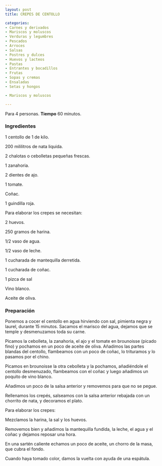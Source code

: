```yaml
---
layout: post
title: CREPES DE CENTOLLO

categories:
- Carnes y derivados
- Mariscos y moluscos
- Verduras y legumbres
- Pescados
- Arroces
- Salsas
- Postres y dulces
- Huevos y lacteos
- Pastas
- Entrantes y bocadillos
- Frutas
- Sopas y cremas
- Ensaladas
- Setas y hongos

- Mariscos y moluscos

---
```


Para 4 personas.
<b>Tiempo</b> 60 minutos.

<h3>Ingredientes</h3>

1 centollo de 1 de kilo.

200 mililitros de nata liquida.

2 chalotas o cebolletas pequeñas frescas.

1 zanahoria.

2 dientes de ajo.

1 tomate.

Coñac.

1 guindilla roja.

Para elaborar los crepes se necesitan:

2 huevos.

250 gramos de harina.

1/2 vaso de agua.

1/2 vaso de leche.

1 cucharada de mantequilla derretida.

1 cucharada de coñac.

1 pizca de sal

Vino blanco.

Aceite de oliva.

<h3>Preparación</h3>

Ponemos a cocer el centollo en agua hirviendo con sal, pimienta negra y laurel, durante 15 minutos. Sacamos el marisco del agua, dejamos que se temple y desmenuzamos toda su carne.

Picamos la cebolleta, la zanahoria, el ajo y el tomate en brounoisse (picado fino) y pochamos en un poco de aceite de oliva. Añadimos las partes blandas del centollo, flambeamos con un poco de coñac, lo trituramos y lo pasamos por el chino.

Picamos en brounoisse la otra cebolleta y la pochamos, añadiéndole el centollo desmenuzado, flambeamos con el coñac y luego añadimos un poquito de vino blanco.

Añadimos un poco de la salsa anterior y removemos para que no se pegue.

Rellenamos los crepés, salseamos con la salsa anterior rebajada con un chorrito de nata, y decoramos el plato.

Para elaborar los crepes:

Mezclamos la harina, la sal y los huevos.

Removemos bien y añadimos la mantequilla fundida, la leche, el agua y el coñac y dejamos reposar una hora.

En una sartén caliente echamos un poco de aceite, un chorro de la masa, que cubra el fondo.

Cuando haya tomado color, damos la vuelta con ayuda de una espátula.


